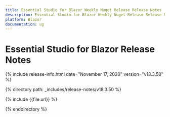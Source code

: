```yaml
---
title: Essential Studio for Blazor Weekly Nuget Release Release Notes  
description: Essential Studio for Blazor Weekly Nuget Release Release Notes  
platform: Blazor
documentation: ug
---
```


# Essential Studio for Blazor  Release Notes  

{% include release-info.html date="November 17, 2020"  version="v18.3.50" %} 

{% directory path: _includes/release-notes/v18.3.50 %}

{% include {{file.url}} %}

{% enddirectory %}

